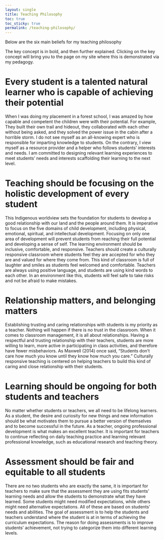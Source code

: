 ```yaml
---
layout: single
title: Teaching Philosophy
toc: true
toc_sticky: true
permalink: /teaching-philosophy/
---
```


Below are the six main beliefs for my teaching philosophy

The key concept is in bold, and then further explained. Clicking on the key concept will bring you to the page on my site where this is demonstrated via my pedagogy.

# Every student is a talented natural learner who is capable of achieving their potential

When I was doing my placement in a forest school, I was amazed by how capable and competent the children were with their potential. For example, They built their own trail and hideout, they collaborated with each other without being asked, and they solved the power issue in the cabin after a horrible storm. I do not see myself as an all-knowing expert who is responsible for imparting knowledge to students. On the contrary, I view myself as a resource provider and a helper who follows students’ interests and needs. I am committed to designing relevant learning experiences to meet students’ needs and interests scaffolding their learning to the next level.

# Teaching should be focusing on the holistic development of every student

This Indigenous worldview sets the foundation for students to develop a good relationship with our land and the people around them. It is imperative to focus on the five domains of child development, including physical, emotional, spiritual, and intellectual development. Focusing on only one area of development will prevent students from reaching their full potential and developing a sense of self. The learning environment should be inclusive, comfortable, and responsive. Teachers should create a culturally responsive classroom where students feel they are accepted for who they are and valued for where they come from.  This kind of classroom is full of laughter and smiles as students feel welcomed and comfortable. Teachers are always using positive language, and students are using kind words to each other. In an environment like this, students will feel safe to take risks and not be afraid to make mistakes.

# Relationship matters, and belonging matters

Establishing trusting and caring relationships with students is my priority as a teacher. Nothing will happen if there is no trust in the classroom. When it comes to classroom management, it is all about relationships. Having a respectful and trusting relationship with their teachers, students are more willing to learn, more active in participating in class activities, and therefore have fewer misbehaviors. As Maxwell (2014) once said, “Students don’t care how much you know until they know how much you care.” Culturally responsive teaching is centered on helping teachers to build this kind of caring and close relationship with their students.

# Learning should be ongoing for both students and teachers

No matter whether students or teachers, we all need to be lifelong learners. As a student, the desire and curiosity for new things and new information should be what motivates them to pursue a better version of themselves and to become successful in the future. As a teacher, ongoing professional development is what makes an excellent teacher. It is important for teachers to continue reflecting on daily teaching practice and learning relevant professional knowledge, such as educational research and teaching theory.

# Assessment should be fair and equitable to all students

There are no two students who are exactly the same, it is important for teachers to make sure that the assessment they are using fits students’ learning needs and allow the students to demonstrate what they have learned. Some students might need modified expectations, while others might need alternative expectations. All of these are based on students’ needs and abilities. The goal of assessment is to help the students and teachers understand where the student is at in terms of achieving the curriculum expectations. The reason for doing assessments is to improve students’ achievement, not trying to categorize them into different learning levels.